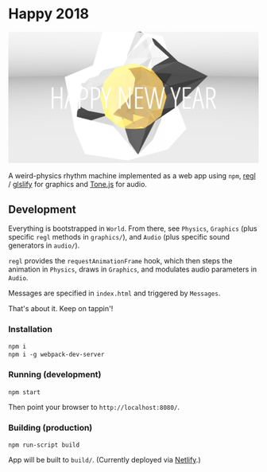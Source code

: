 # Happy 2018

![Happy New Year](images/og.jpg)

A weird-physics rhythm machine implemented as a web app using `npm`, [regl](http://regl.party/) / [glslify](https://github.com/glslify/glslify) for graphics and [Tone.js](https://tonejs.github.io/) for audio.

## Development

Everything is bootstrapped in `World`. From there, see `Physics`, `Graphics` (plus specific `regl` methods in `graphics/`), and `Audio` (plus specific sound generators in `audio/`).

`regl` provides the `requestAnimationFrame` hook, which then steps the animation in `Physics`, draws in `Graphics`, and modulates audio parameters in `Audio`.

Messages are specified in `index.html` and triggered by `Messages`.

That's about it. Keep on tappin'!

### Installation

    npm i
    npm i -g webpack-dev-server

### Running (development)

    npm start

Then point your browser to `http://localhost:8080/`.

### Building (production)

    npm run-script build

App will be built to `build/`. (Currently deployed via [Netlify](https://www.netlify.com/).)
